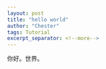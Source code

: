 ```yaml
---
layout: post
title: "hello world"
author: "Chester"
tags: Tutorial
excerpt_separator: <!--more-->
---
```


你好。世界。
